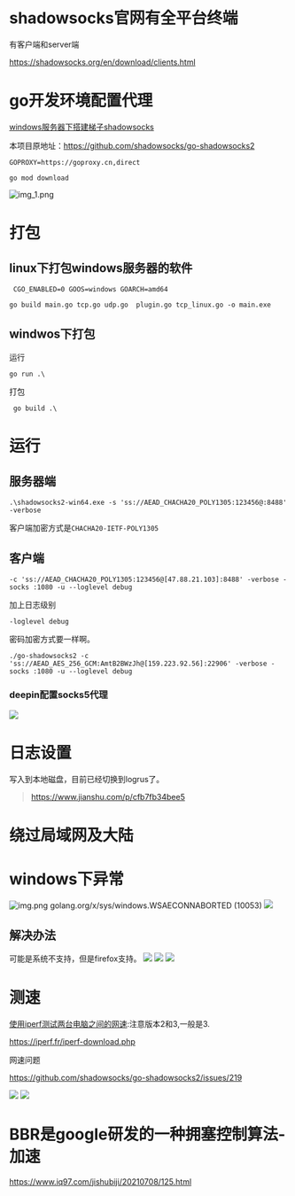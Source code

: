 
# shadowsocks官网有全平台终端

有客户端和server端

https://shadowsocks.org/en/download/clients.html

# go开发环境配置代理

[windows服务器下搭建梯子shadowsocks](https://docs.qq.com/doc/DSHhDYkFHRU56a3ph)

本项目原地址：https://github.com/shadowsocks/go-shadowsocks2

```shell
GOPROXY=https://goproxy.cn,direct
```

```
go mod download
```

![img_1.png](img_1.png)


# 打包

## linux下打包windows服务器的软件
```shell
 CGO_ENABLED=0 GOOS=windows GOARCH=amd64
```
```shell
go build main.go tcp.go udp.go  plugin.go tcp_linux.go -o main.exe
```
## windwos下打包
运行
```
go run .\
```
打包
```
 go build .\
```


# 运行

## 服务器端
```shell
.\shadowsocks2-win64.exe -s 'ss://AEAD_CHACHA20_POLY1305:123456@:8488' -verbose
```
客户端加密方式是`CHACHA20-IETF-POLY1305`

## 客户端
```shell
-c 'ss://AEAD_CHACHA20_POLY1305:123456@[47.88.21.103]:8488' -verbose -socks :1080 -u --loglevel debug
```
加上日志级别
```shell
-loglevel debug
```
密码加密方式要一样啊。
```shell
./go-shadowsocks2 -c 'ss://AEAD_AES_256_GCM:AmtB2BWzJh@[159.223.92.56]:22906' -verbose -socks :1080 -u --loglevel debug
```
### deepin配置socks5代理

![](deepin-proxy-socks.png)


# 日志设置
写入到本地磁盘，目前已经切换到logrus了。

> https://www.jianshu.com/p/cfb7fb34bee5

# 绕过局域网及大陆


# windows下异常
![img.png](img.png)
golang.org/x/sys/windows.WSAECONNABORTED (10053)
![](./windows下socks代理设置错误.png)
## 解决办法
可能是系统不支持，但是firefox支持。
![](./firefox.png)
![](./firefox-proxy.png)
![](./firefox-proxy-google.png)


# 测速

[使用iperf测试两台电脑之间的网速](https://www.jianshu.com/p/904a919db6ef):注意版本2和3,一般是3.

https://iperf.fr/iperf-download.php

网速问题

https://github.com/shadowsocks/go-shadowsocks2/issues/219

![](./服务器测速.png)
![](./noproxy测试.png)
#  BBR是google研发的一种拥塞控制算法-加速
https://www.iq97.com/jishubiji/20210708/125.html


